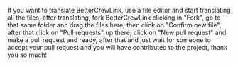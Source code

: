 If you want to translate BetterCrewLink, use a file editor and start translating all the files, after translating, fork BetterCrewLink clicking in "Fork", go to that same folder and drag the files here, then click on "Confirm new file", after that click on "Pull requests" up there, click on "New pull request" and make a pull request and ready, after that and just wait for someone to accept your pull request and you will have contributed to the project, thank you so much!
